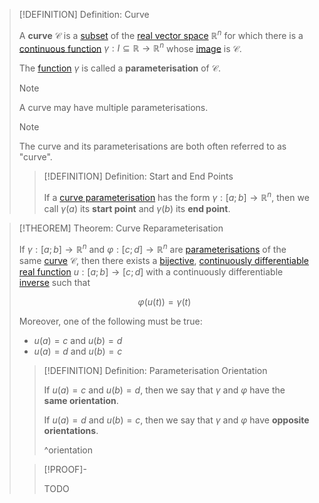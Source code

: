 >[!DEFINITION] Definition: Curve
>
>A **curve** $\mathcal{C}$ is a [subset](../../../Set%20Theory/Subset.md) of the [real vector space](../../../Algebra/Linear%20Algebra/Matrices/Row%20&%20Column%20Vectors/Real%20Vectors/Structure%20of%20the%20Real%20Vector%20Space.md) $\mathbb{R}^n$ for which there is a [continuous function](../../../Analysis/Vector%20Analysis/Real%20Vector%20Functions/Continuity%20of%20Real%20Vector%20Functions.md) $\gamma: I \subseteq \mathbb{R} \to \mathbb{R}^n$ whose [image](../../../Set%20Theory/Functions/Function.md) is $\mathcal{C}$.
>
>The [function](../../../Analysis/Vector%20Analysis/Real%20Vector%20Functions/Real%20Vector%20Function.md) $\gamma$ is called a **parameterisation** of $\mathcal{C}$.
>
>>[!NOTE]
>>
>>A curve may have multiple parameterisations.
>>
>
>>[!NOTE]
>>
>>The curve and its parameterisations are both often referred to as "curve".
>
>>[!DEFINITION] Definition: Start and End Points
>>
>>If a [curve parameterisation](Curve.md) has the form $\gamma: [a;b] \to \mathbb{R}^n$, then we call $\gamma(a)$ its **start point** and $\gamma(b)$ its **end point**.
>>
>

>[!THEOREM] Theorem: Curve Reparameterisation
>
>If $\gamma: [a;b] \to \mathbb{R}^n$ and $\varphi: [c;d] \to \mathbb{R}^n$ are [parameterisations](../../../Analysis/Vector%20Analysis/Curve%20Parameterisation/Curve%20Parameterisation.md) of the same [curve](Curve.md) $\mathcal{C}$, then there exists a [bijective](../../../Set%20Theory/Functions/Injection,%20Surjection,%20Bijection.md), [continuously differentiable real function](../../../Analysis/Real%20Analysis/Differentiation/Differentiability%20of%20Real%20Functions.md) $u: [a;b] \to [c;d]$ with a continuously differentiable [inverse](../../../Set%20Theory/Functions/Inverse%20Function.md) such that
>
>$$\varphi(u(t)) = \gamma(t)$$
>
>Moreover, one of the following must be true:
>
>- $u(a) = c$ and $u(b) = d$
>- $u(a) = d$ and $u(b) = c$
>
>>[!DEFINITION] Definition: Parameterisation Orientation
>>
>>If $u(a) = c$ and $u(b) = d$, then we say that $\gamma$ and $\varphi$ have the **same orientation**.
>>
>>If $u(a) = d$ and $u(b) = c$, then we say that $\gamma$ and $\varphi$ have **opposite orientations**.
>>
>>^orientation
>
>>[!PROOF]-
>>
>>TODO
>>
>

>